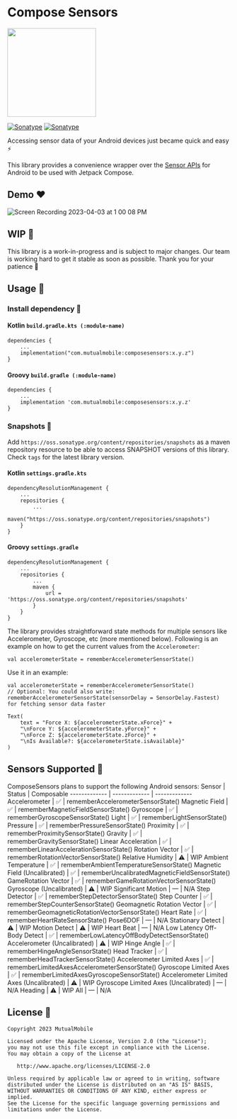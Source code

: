 # Compose Sensors
<img src="https://raw.githubusercontent.com/mutualmobile/ComposeSensors/main/art/thumnail.png" width=200 />

[![Sonatype](https://img.shields.io/nexus/s/com.mutualmobile/composesensors?server=https%3A%2F%2Foss.sonatype.org)](https://oss.sonatype.org/#nexus-search;gav~com.mutualmobile~composesensors~~~)
[![Sonatype](https://img.shields.io/nexus/r/com.mutualmobile/composesensors?server=https%3A%2F%2Foss.sonatype.org%2F)](https://oss.sonatype.org/#nexus-search;gav~com.mutualmobile~composesensors~~~)

Accessing sensor data of your Android devices just became quick and easy ⚡️

This library provides a convenience wrapper over the [Sensor APIs](https://developer.android.com/guide/topics/sensors/sensors_overview) for Android to be used with Jetpack Compose.

## Demo ❤️
![Screen Recording 2023-04-03 at 1 00 08 PM](https://user-images.githubusercontent.com/89389061/229441943-6339d18f-c704-4d92-9fe8-28c2fd94fdeb.gif)

## WIP 🚧
This library is a work-in-progress and is subject to major changes. Our team is working hard to get it stable as soon as possible. Thank you for your patience 🌺

## Usage 🚀
### Install dependency 📲
#### Kotlin `build.gradle.kts (:module-name)`
```
dependencies {
    ...
    implementation("com.mutualmobile:composesensors:x.y.z")
}
```
#### Groovy `build.gradle (:module-name)`
```
dependencies {
    ...
    implementation 'com.mutualmobile:composesensors:x.y.z'
}
```

### Snapshots 📸
Add `https://oss.sonatype.org/content/repositories/snapshots` as a maven repository resource to be able to access SNAPSHOT versions of this library. Check `tags` for the latest library version.
#### Kotlin `settings.gradle.kts`
```
dependencyResolutionManagement {
    ...
    repositories {
        ...
        maven("https://oss.sonatype.org/content/repositories/snapshots")
    }
}
```
#### Groovy `settings.gradle`
```
dependencyResolutionManagement {
    ...
    repositories {
        ...
        maven {
            url = 'https://oss.sonatype.org/content/repositories/snapshots'
        }
    }
}
```

The library provides straightforward state methods for multiple sensors like Accelerometer, Gyroscope, etc (more mentioned below). Following is an example on how to get the current values from the `Accelerometer`:
```
val accelerometerState = rememberAccelerometerSensorState()
```
Use it in an example:
```
val accelerometerState = rememberAccelerometerSensorState()
// Optional: You could also write: rememberAccelerometerSensorState(sensorDelay = SensorDelay.Fastest) for fetching sensor data faster

Text(
    text = "Force X: ${accelerometerState.xForce}" +
    "\nForce Y: ${accelerometerState.yForce}" +
    "\nForce Z: ${accelerometerState.zForce}" +
    "\nIs Available?: ${accelerometerState.isAvailable}"
)
```

## Sensors Supported 📱
ComposeSensors plans to support the following Android sensors:
Sensor  | Status | Composable
------------- | ------------- | -------------
Accelerometer  | ✅ | rememberAccelerometerSensorState()
Magnetic Field  | ✅ | rememberMagneticFieldSensorState()
Gyroscope  | ✅ | rememberGyroscopeSensorState()
Light  | ✅️ | rememberLightSensorState()
Pressure | ✅️ | rememberPressureSensorState()
Proximity | ✅️️ | rememberProximitySensorState()
Gravity | ✅️ | rememberGravitySensorState()
Linear Acceleration | ✅️ | rememberLinearAccelerationSensorState()
Rotation Vector | ✅️️ | rememberRotationVectorSensorState()
Relative Humidity | ⚠️ | WIP
Ambient Temperature | ✅️ | rememberAmbientTemperatureSensorState()
Magnetic Field (Uncalibrated) | ✅️️ | rememberUncalibratedMagneticFieldSensorState()
GameRotation Vector | ✅️ | rememberGameRotationVectorSensorState()
Gyroscope (Uncalibrated) | ⚠️ | WIP
Significant Motion | — | N/A
Step Detector | ✅️ | rememberStepDetectorSensorState()
Step Counter | ✅️ | rememberStepCounterSensorState()
Geomagnetic Rotation Vector | ✅️️ | rememberGeomagneticRotationVectorSensorState()
Heart Rate | ✅️ | rememberHeartRateSensorState()
Pose6DOF | — | N/A
Stationary Detect | ⚠️ | WIP
Motion Detect | ⚠️ | WIP
Heart Beat | — | N/A
Low Latency Off-Body Detect | ✅️ | rememberLowLatencyOffBodyDetectSensorState()
Accelerometer (Uncalibrated) | ⚠️ | WIP
Hinge Angle | ✅️ | rememberHingeAngleSensorState()
Head Tracker | ✅️ | rememberHeadTrackerSensorState()
Accelerometer Limited Axes | ✅️ | rememberLimitedAxesAccelerometerSensorState()
Gyroscope Limited Axes | ✅️️ | rememberLimitedAxesGyroscopeSensorState()
Accelerometer Limited Axes (Uncalibrated) | ⚠️ | WIP
Gyroscope Limited Axes (Uncalibrated) | — | N/A
Heading | ⚠️ | WIP
All | — | N/A

## License 🔖
```
Copyright 2023 MutualMobile

Licensed under the Apache License, Version 2.0 (the "License");
you may not use this file except in compliance with the License.
You may obtain a copy of the License at

   http://www.apache.org/licenses/LICENSE-2.0

Unless required by applicable law or agreed to in writing, software
distributed under the License is distributed on an "AS IS" BASIS,
WITHOUT WARRANTIES OR CONDITIONS OF ANY KIND, either express or implied.
See the License for the specific language governing permissions and
limitations under the License.
```
